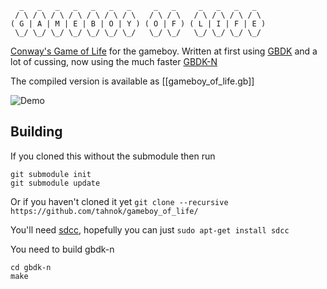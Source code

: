 ```
  _   _   _   _   _   _   _     _   _     _   _   _   _
 / \ / \ / \ / \ / \ / \ / \   / \ / \   / \ / \ / \ / \
( G | A | M | E | B | O | Y ) ( O | F ) ( L | I | F | E )
 \_/ \_/ \_/ \_/ \_/ \_/ \_/   \_/ \_/   \_/ \_/ \_/ \_/
 ```

 [Conway's Game of Life](https://en.wikipedia.org/wiki/Conway's_Game_of_Life) for the gameboy.
 Written at first using [GBDK](http://gbdk.sourceforge.net/) and a lot of cussing, now using the much faster [GBDK-N](https://github.com/andreasjhkarlsson/gbdk-n)

 The compiled version is available as [[gameboy_of_life.gb]]


 ![Demo](demo.gif)

## Building

If you cloned this without the submodule then run

```
git submodule init
git submodule update
```

Or if you haven't cloned it yet `git clone --recursive https://github.com/tahnok/gameboy_of_life/`

You'll need [sdcc](http://sdcc.sourceforge.net/), hopefully you can just `sudo apt-get install sdcc`

You need to build gbdk-n

```
cd gbdk-n
make
```
